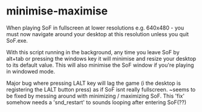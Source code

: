 # minimise-maximise
When playing SoF in fullscreen at lower resolutions e.g. 640x480 - you must now navigate around your desktop at this resolution unless you quit SoF.exe. 

With this script running in the background, any time you leave SoF by alt+tab or pressing the windows key it will minimise and resize your desktop to its default value. This will also minimise the SoF window if you're playing in windowed mode. 

Major bug where pressing LALT key will lag the game (i the desktop is registering the LALT button press) as if SoF isnt really fullscreen. ~seems to be fixed by messing around with minimizing / maximizing SoF. This 'fix' somehow needs a 'snd_restart' to sounds looping after entering SoF(??)
